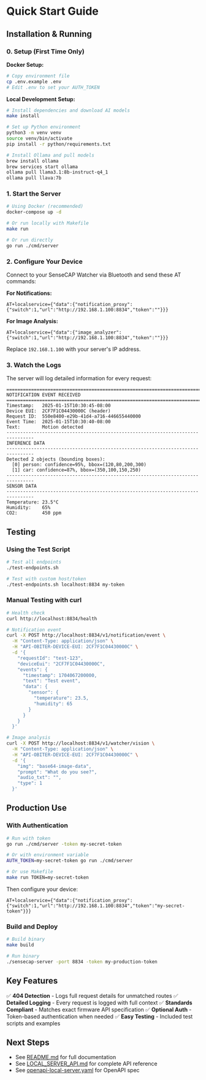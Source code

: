 # Quick Start Guide

## Installation & Running

### 0. Setup (First Time Only)

**Docker Setup:**
```bash
# Copy environment file
cp .env.example .env
# Edit .env to set your AUTH_TOKEN
```

**Local Development Setup:**
```bash
# Install dependencies and download AI models
make install

# Set up Python environment
python3 -m venv venv
source venv/bin/activate
pip install -r python/requirements.txt

# Install Ollama and pull models
brew install ollama
brew services start ollama
ollama pull llama3.1:8b-instruct-q4_1
ollama pull llava:7b
```

### 1. Start the Server

```bash
# Using Docker (recommended)
docker-compose up -d

# Or run locally with Makefile
make run

# Or run directly
go run ./cmd/server
```

### 2. Configure Your Device

Connect to your SenseCAP Watcher via Bluetooth and send these AT commands:

**For Notifications:**
```
AT+localservice={"data":{"notification_proxy":{"switch":1,"url":"http://192.168.1.100:8834","token":""}}}
```

**For Image Analysis:**
```
AT+localservice={"data":{"image_analyzer":{"switch":1,"url":"http://192.168.1.100:8834","token":""}}}
```

Replace `192.168.1.100` with your server's IP address.

### 3. Watch the Logs

The server will log detailed information for every request:

```
================================================================================
NOTIFICATION EVENT RECEIVED
================================================================================
Timestamp:   2025-01-15T10:30:45-08:00
Device EUI:  2CF7F1C04430000C (header)
Request ID:  550e8400-e29b-41d4-a716-446655440000
Event Time:  2025-01-15T10:30:40-08:00
Text:        Motion detected
--------------------------------------------------------------------------------
INFERENCE DATA
--------------------------------------------------------------------------------
Detected 2 objects (bounding boxes):
  [0] person: confidence=95%, bbox=(120,80,200,300)
  [1] car: confidence=87%, bbox=(350,100,150,250)
--------------------------------------------------------------------------------
SENSOR DATA
--------------------------------------------------------------------------------
Temperature: 23.5°C
Humidity:    65%
CO2:         450 ppm
```

## Testing

### Using the Test Script

```bash
# Test all endpoints
./test-endpoints.sh

# Test with custom host/token
./test-endpoints.sh localhost:8834 my-token
```

### Manual Testing with curl

```bash
# Health check
curl http://localhost:8834/health

# Notification event
curl -X POST http://localhost:8834/v1/notification/event \
  -H "Content-Type: application/json" \
  -H "API-OBITER-DEVICE-EUI: 2CF7F1C04430000C" \
  -d '{
    "requestId": "test-123",
    "deviceEui": "2CF7F1C04430000C",
    "events": {
      "timestamp": 1704067200000,
      "text": "Test event",
      "data": {
        "sensor": {
          "temperature": 23.5,
          "humidity": 65
        }
      }
    }
  }'

# Image analysis
curl -X POST http://localhost:8834/v1/watcher/vision \
  -H "Content-Type: application/json" \
  -H "API-OBITER-DEVICE-EUI: 2CF7F1C04430000C" \
  -d '{
    "img": "base64-image-data",
    "prompt": "What do you see?",
    "audio_txt": "",
    "type": 1
  }'
```

## Production Use

### With Authentication

```bash
# Run with token
go run ./cmd/server -token my-secret-token

# Or with environment variable
AUTH_TOKEN=my-secret-token go run ./cmd/server

# Or use Makefile
make run TOKEN=my-secret-token
```

Then configure your device:
```
AT+localservice={"data":{"notification_proxy":{"switch":1,"url":"http://192.168.1.100:8834","token":"my-secret-token"}}}
```

### Build and Deploy

```bash
# Build binary
make build

# Run binary
./sensecap-server -port 8834 -token my-production-token
```

## Key Features

✅ **404 Detection** - Logs full request details for unmatched routes
✅ **Detailed Logging** - Every request is logged with full context
✅ **Standards Compliant** - Matches exact firmware API specification
✅ **Optional Auth** - Token-based authentication when needed
✅ **Easy Testing** - Included test scripts and examples

## Next Steps

- See [README.md](./README.md) for full documentation
- See [LOCAL_SERVER_API.md](./LOCAL_SERVER_API.md) for complete API reference
- See [openapi-local-server.yaml](./openapi-local-server.yaml) for OpenAPI spec
